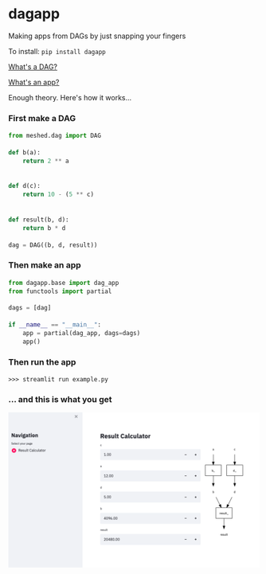 # dagapp
Making apps from DAGs by just snapping your fingers

To install:	```pip install dagapp```

[What's a DAG?](https://en.wikipedia.org/wiki/Directed_acyclic_graph)

[What's an app?](https://www.amazon.com/Life-Real-Dummies-Clueless-1996-10-03/dp/B01F81N4D0)

Enough theory. Here's how it works...

### First make a DAG

```python
from meshed.dag import DAG

def b(a):
    return 2 ** a


def d(c):
    return 10 - (5 ** c)


def result(b, d):
    return b * d
    
dag = DAG((b, d, result))
```

### Then make an app

```python
from dagapp.base import dag_app
from functools import partial

dags = [dag]

if __name__ == "__main__":
    app = partial(dag_app, dags=dags)
    app()
```

### Then run the app

```
>>> streamlit run example.py
```

### ... and this is what you get

![png](docs/images/example.png)



